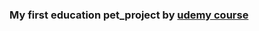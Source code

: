 ### My first education pet_project by <a href="https://www.udemy.com/course/build-an-app-with-aspnet-core-and-angular-from-scratch/"> udemy course</a>
